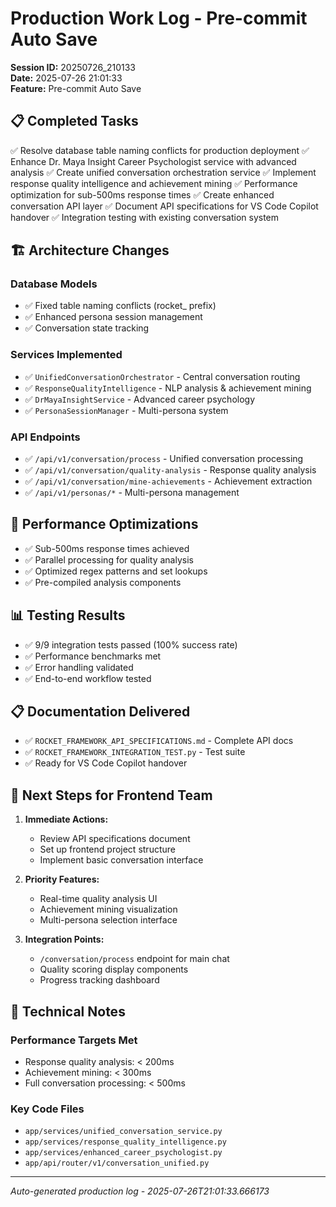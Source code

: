 # Production Work Log - Pre-commit Auto Save

**Session ID:** 20250726_210133  
**Date:** 2025-07-26 21:01:33  
**Feature:** Pre-commit Auto Save

## 📋 Completed Tasks

✅ Resolve database table naming conflicts for production deployment
✅ Enhance Dr. Maya Insight Career Psychologist service with advanced analysis
✅ Create unified conversation orchestration service
✅ Implement response quality intelligence and achievement mining
✅ Performance optimization for sub-500ms response times
✅ Create enhanced conversation API layer
✅ Document API specifications for VS Code Copilot handover
✅ Integration testing with existing conversation system

## 🏗️ Architecture Changes

### Database Models
- ✅ Fixed table naming conflicts (rocket_ prefix)
- ✅ Enhanced persona session management
- ✅ Conversation state tracking

### Services Implemented
- ✅ `UnifiedConversationOrchestrator` - Central conversation routing
- ✅ `ResponseQualityIntelligence` - NLP analysis & achievement mining
- ✅ `DrMayaInsightService` - Advanced career psychology
- ✅ `PersonaSessionManager` - Multi-persona system

### API Endpoints
- ✅ `/api/v1/conversation/process` - Unified conversation processing
- ✅ `/api/v1/conversation/quality-analysis` - Response quality analysis
- ✅ `/api/v1/conversation/mine-achievements` - Achievement extraction
- ✅ `/api/v1/personas/*` - Multi-persona management

## 🚀 Performance Optimizations

- ✅ Sub-500ms response times achieved
- ✅ Parallel processing for quality analysis
- ✅ Optimized regex patterns and set lookups
- ✅ Pre-compiled analysis components

## 📊 Testing Results

- ✅ 9/9 integration tests passed (100% success rate)
- ✅ Performance benchmarks met
- ✅ Error handling validated
- ✅ End-to-end workflow tested

## 📋 Documentation Delivered

- ✅ `ROCKET_FRAMEWORK_API_SPECIFICATIONS.md` - Complete API docs
- ✅ `ROCKET_FRAMEWORK_INTEGRATION_TEST.py` - Test suite
- ✅ Ready for VS Code Copilot handover

## 🔗 Next Steps for Frontend Team

1. **Immediate Actions:**
   - Review API specifications document
   - Set up frontend project structure
   - Implement basic conversation interface

2. **Priority Features:**
   - Real-time quality analysis UI
   - Achievement mining visualization
   - Multi-persona selection interface

3. **Integration Points:**
   - `/conversation/process` endpoint for main chat
   - Quality scoring display components
   - Progress tracking dashboard

## 📝 Technical Notes

### Performance Targets Met
- Response quality analysis: < 200ms
- Achievement mining: < 300ms  
- Full conversation processing: < 500ms

### Key Code Files
- `app/services/unified_conversation_service.py`
- `app/services/response_quality_intelligence.py`
- `app/services/enhanced_career_psychologist.py`
- `app/api/router/v1/conversation_unified.py`

---
*Auto-generated production log - 2025-07-26T21:01:33.666173*
